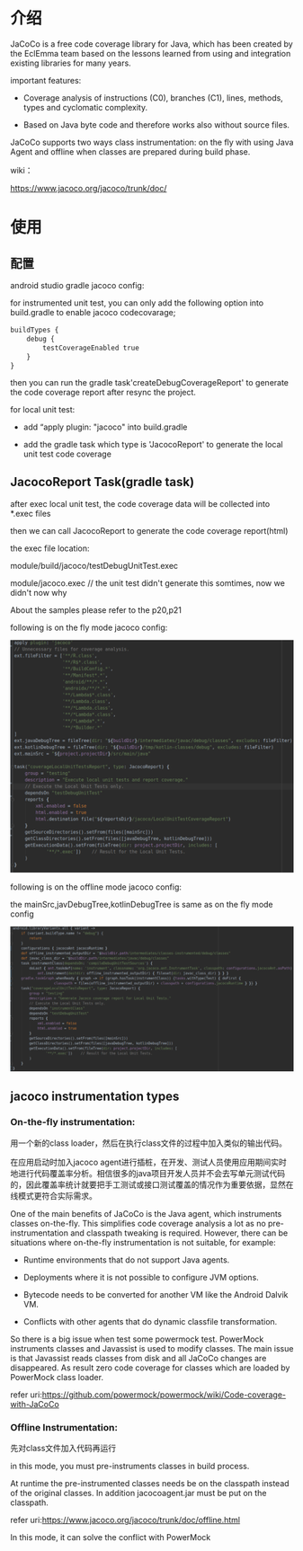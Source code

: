 # 介绍

JaCoCo is a free code coverage library for Java, which has been created by the EclEmma team based on the lessons learned from using and integration existing libraries for many years.

important features:

- Coverage analysis of instructions (C0), branches (C1), lines, methods, types and cyclomatic complexity.

- Based on Java byte code and therefore works also without source files.

JaCoCo supports two ways class instrumentation: on the fly with using Java Agent and offline when classes are prepared during build phase.

wiki：

https://www.jacoco.org/jacoco/trunk/doc/



# 使用

## 配置

android studio gradle jacoco config:

for instrumented unit test, you can only add the following option into build.gradle to enable jacoco codecovarage;

```
buildTypes {
	debug {
		testCoverageEnabled true
	}
}
```

then you can run the gradle task'createDebugCoverageReport' to generate the code coverage report after resync the project.

for local unit test:

- add “apply plugin: "jacoco" into build.gradle

- add the gradle task which type is 'JacocoReport' to generate the local unit test code coverage

## JacocoReport Task(gradle task)

after exec local unit test, the code coverage data will be collected into *.exec files

then we can call JacocoReport to generate the code coverage report(html)



the exec file location:

module/build/jacoco/testDebugUnitTest.exec

module/jacoco.exec // the unit test didn't generate this somtimes, now we didn't now why



About the samples please refer to the p20,p21



following is on the fly mode jacoco config:

![image-20230329142814075](Jacoco_imgs\JoYNJ42izdt.png)



following is on the offline mode jacoco config: 

the mainSrc,javDebugTree,kotlinDebugTree is same as on the fly mode config

![image-20230329142829931](Jacoco_imgs\BR4JNEcxDpB.png)



## jacoco instrumentation types

### On-the-fly instrumentation: 

用一个新的class loader，然后在执行class文件的过程中加入类似的输出代码。

在应用启动时加入jacoco agent进行插桩，在开发、测试人员使用应用期间实时地进行代码覆盖率分析。相信很多的java项目开发人员并不会去写单元测试代码的，因此覆盖率统计就要把手工测试或接口测试覆盖的情况作为重要依据，显然在线模式更符合实际需求。

One of the main benefits of JaCoCo is the Java agent, which instruments classes on-the-fly. This simplifies code coverage analysis a lot as no pre-instrumentation and classpath tweaking is required. However, there can be situations where on-the-fly instrumentation is not suitable, for example:

- Runtime environments that do not support Java agents.

- Deployments where it is not possible to configure JVM options.

- Bytecode needs to be converted for another VM like the Android Dalvik VM.

- Conflicts with other agents that do dynamic classfile transformation.

So there is a big issue when test some powermock test. PowerMock instruments classes and Javassist is used to modify classes. The main issue is that Javassist reads classes from disk and all JaCoCo changes are disappeared. As result zero code coverage for classes which are loaded by PowerMock class loader.

refer uri:https://github.com/powermock/powermock/wiki/Code-coverage-with-JaCoCo

### Offline Instrumentation:

先对class文件加入代码再运行

in this mode, you must pre-instruments classes in build process.

At runtime the pre-instrumented classes needs be on the classpath instead of the original classes. In addition jacocoagent.jar must be put on the classpath.

refer uri:https://www.jacoco.org/jacoco/trunk/doc/offline.html

In this mode, it can solve the conflict with PowerMock